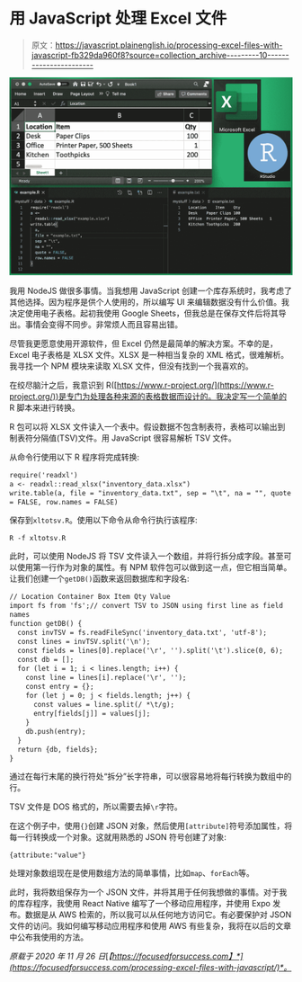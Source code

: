 # 用 JavaScript 处理 Excel 文件

> 原文：<https://javascript.plainenglish.io/processing-excel-files-with-javascript-fb329da960f8?source=collection_archive---------10----------------------->

![](img/b06b03cb6e03ee4c11b2ed80e75bb66b.png)

我用 NodeJS 做很多事情。当我想用 JavaScript 创建一个库存系统时，我考虑了其他选择。因为程序是供个人使用的，所以编写 UI 来编辑数据没有什么价值。我决定使用电子表格。起初我使用 Google Sheets，但我总是在保存文件后将其导出。事情会变得不同步。非常烦人而且容易出错。

尽管我更愿意使用开源软件，但 Excel 仍然是最简单的解决方案。不幸的是，Excel 电子表格是 XLSX 文件。XLSX 是一种相当复杂的 XML 格式，很难解析。我寻找一个 NPM 模块来读取 XLSX 文件，但没有找到一个我喜欢的。

在绞尽脑汁之后，我意识到 R([https://www.r-project.org/](https://www.r-project.org/))是专门为处理各种来源的表格数据而设计的。我决定写一个简单的 R 脚本来进行转换。

R 包可以将 XLSX 文件读入一个表中。假设数据不包含制表符，表格可以输出到制表符分隔值(TSV)文件。用 JavaScript 很容易解析 TSV 文件。

从命令行使用以下 R 程序将完成转换:

```
require('readxl')
a <- readxl::read_xlsx("inventory_data.xlsx")
write.table(a, file = "inventory_data.txt", sep = "\t", na = "", quote = FALSE, row.names = FALSE)
```

保存到`xltotsv.R`。使用以下命令从命令行执行该程序:

```
R -f xltotsv.R
```

此时，可以使用 NodeJS 将 TSV 文件读入一个数组，并将行拆分成字段。甚至可以使用第一行作为对象的属性。有 NPM 软件包可以做到这一点，但它相当简单。让我们创建一个`getDB()`函数来返回数据库和字段名:

```
// Location Container Box Item Qty Value
import fs from 'fs';// convert TSV to JSON using first line as field names
function getDB() {
  const invTSV = fs.readFileSync('inventory_data.txt', 'utf-8');
  const lines = invTSV.split('\n');
  const fields = lines[0].replace('\r', '').split('\t').slice(0, 6);
  const db = [];
  for (let i = 1; i < lines.length; i++) {
    const line = lines[i].replace('\r', '');
    const entry = {};
    for (let j = 0; j < fields.length; j++) {
      const values = line.split(/ *\t/g);
      entry[fields[j]] = values[j];
    }
    db.push(entry);
  }
  return {db, fields};
}
```

通过在每行末尾的换行符处“拆分”长字符串，可以很容易地将每行转换为数组中的行。

TSV 文件是 DOS 格式的，所以需要去掉`\r`字符。

在这个例子中，使用`{}`创建 JSON 对象，然后使用`[attribute]`符号添加属性，将每一行转换成一个对象。这就用熟悉的 JSON 符号创建了对象:

```
{attribute:"value"}
```

处理对象数组现在是使用数组方法的简单事情，比如`map`、`forEach`等。

此时，我将数组保存为一个 JSON 文件，并将其用于任何我想做的事情。对于我的库存程序，我使用 React Native 编写了一个移动应用程序，并使用 Expo 发布。数据是从 AWS 检索的，所以我可以从任何地方访问它。有必要保护对 JSON 文件的访问。我如何编写移动应用程序和使用 AWS 有些复杂，我将在以后的文章中公布我使用的方法。

*原载于 2020 年 11 月 26 日*[*【https://focusedforsuccess.com】*](https://focusedforsuccess.com/processing-excel-files-with-javascript/)*。*